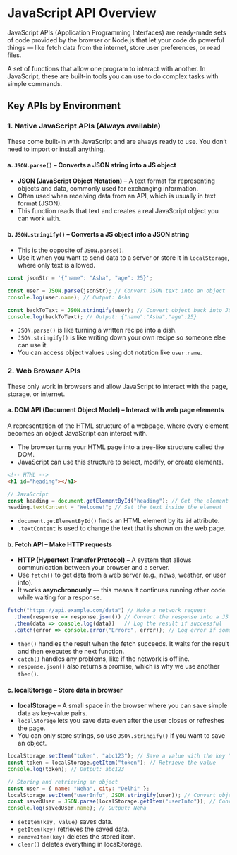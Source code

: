 # JavaScript API Overview

JavaScript APIs (Application Programming Interfaces) are ready-made sets of code provided by the browser or Node.js that let your code do powerful things — like fetch data from the internet, store user preferences, or read files.

A set of functions that allow one program to interact with another. In JavaScript, these are built-in tools you can use to do complex tasks with simple commands.

## Key APIs by Environment

### 1. **Native JavaScript APIs** (Always available)

These come built-in with JavaScript and are always ready to use. You don’t need to import or install anything.

#### a. `JSON.parse()` – Converts a JSON string into a JS object

* **JSON (JavaScript Object Notation)** – A text format for representing objects and data, commonly used for exchanging information.
* Often used when receiving data from an API, which is usually in text format (JSON).
* This function reads that text and creates a real JavaScript object you can work with.

#### b. `JSON.stringify()` – Converts a JS object into a JSON string

* This is the opposite of `JSON.parse()`.
* Use it when you want to send data to a server or store it in `localStorage`, where only text is allowed.

```js
const jsonStr = '{"name": "Asha", "age": 25}';

const user = JSON.parse(jsonStr); // Convert JSON text into an object
console.log(user.name); // Output: Asha

const backToText = JSON.stringify(user); // Convert object back into JSON string
console.log(backToText); // Output: {"name":"Asha","age":25}
```

* `JSON.parse()` is like turning a written recipe into a dish.
* `JSON.stringify()` is like writing down your own recipe so someone else can use it.
* You can access object values using dot notation like `user.name`.

### 2. **Web Browser APIs**

These only work in browsers and allow JavaScript to interact with the page, storage, or internet.

#### a. **DOM API (Document Object Model)** – Interact with web page elements

A representation of the HTML structure of a webpage, where every element becomes an object JavaScript can interact with.

* The browser turns your HTML page into a tree-like structure called the DOM.
* JavaScript can use this structure to select, modify, or create elements.

```html
<!-- HTML -->
<h1 id="heading"></h1>
```

```js
// JavaScript
const heading = document.getElementById("heading"); // Get the element by its ID
heading.textContent = "Welcome!"; // Set the text inside the element
```

* `document.getElementById()` finds an HTML element by its `id` attribute.
* `.textContent` is used to change the text that is shown on the web page.

#### b. **Fetch API** – Make HTTP requests

* **HTTP (Hypertext Transfer Protocol)** – A system that allows communication between your browser and a server.
* Use `fetch()` to get data from a web server (e.g., news, weather, or user info).
* It works **asynchronously** — this means it continues running other code while waiting for a response.

```js
fetch("https://api.example.com/data") // Make a network request
  .then(response => response.json()) // Convert the response into a JS object
  .then(data => console.log(data))   // Log the result if successful
  .catch(error => console.error("Error:", error)); // Log error if something goes wrong
```

* `then()` handles the result when the fetch succeeds. It waits for the result and then executes the next function.
* `catch()` handles any problems, like if the network is offline.
* `response.json()` also returns a promise, which is why we use another `then()`.

#### c. **localStorage** – Store data in browser

* **localStorage** – A small space in the browser where you can save simple data as key-value pairs.
* `localStorage` lets you save data even after the user closes or refreshes the page.
* You can only store strings, so use `JSON.stringify()` if you want to save an object.

```js
localStorage.setItem("token", "abc123"); // Save a value with the key "token"
const token = localStorage.getItem("token"); // Retrieve the value
console.log(token); // Output: abc123

// Storing and retrieving an object
const user = { name: "Neha", city: "Delhi" };
localStorage.setItem("userInfo", JSON.stringify(user)); // Convert object to string before saving
const savedUser = JSON.parse(localStorage.getItem("userInfo")); // Convert back to object when retrieving
console.log(savedUser.name); // Output: Neha
```

* `setItem(key, value)` saves data.
* `getItem(key)` retrieves the saved data.
* `removeItem(key)` deletes the stored item.
* `clear()` deletes everything in localStorage.
